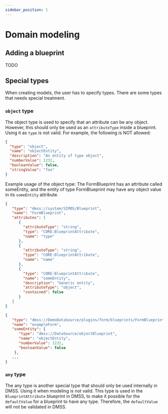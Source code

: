 ```yaml
---
sidebar_position: 1
---
```


# Domain modeling

## Adding a blueprint

TODO



## Special types
When creating models, the user has to specify types. There are some types that needs special treatment.

### `object` type
The object type is used to specify that an attribute can be any object. 
However, this should only be used as an `attributeType` inside a blueprint. Using it as `type` is not valid.
For example, the following is NOT allowed:
```json
{
  "type": "object",
  "name": "objectEntity",
  "description": "An entity of type object",
  "numberValue": 1232,
  "booleanValue": false,
  "stringValue": "foo"
}
```



Example usage of the object type: The FormBlueprint has an attribute called someEntity, and the entity of type FormBlueprint may 
have any object value in its `someEntity` attribute. 


```json
{
   "type": "dmss://system/SIMOS/Blueprint",
   "name": "FormBlueprint",
   "attributes": [
      {
        "attributeType": "string",
        "type": "CORE:BlueprintAttribute",
        "name": "type"
      },
      {
        "attributeType": "string",
        "type": "CORE:BlueprintAttribute",
        "name": "name"
      },
      {
        "type": "CORE:BlueprintAttribute",
        "name": "someEntity",
        "description": "Generic entity",
        "attributeType": "object",
        "contained": false
      }
   ]
}
````


```json
{
   "type": "dmss://DemoDataSource/plugins/form/blueprints/FormBlueprint",
   "name": "exampleForm",
   "someEntity": {
      "type": "dmss://DataSource/objectBlueprint",
      "name": "objectEntity",
      "numberValue": 1232,
      "booleanValue": false
    },
   ...
}
````





### `any` type
The any type is another special type that should only be used internally in DMSS. Using it when modeling is not valid. This type is used in the `BlueprintAttribute` blueprint in DMSS, to make it possible for the `defaultValue` for a blueprint to have any type. Therefore, the `defaultValue` will not be validated in DMSS. 
